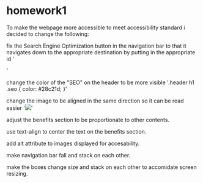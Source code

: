 # homework1
To make the webpage more accessible to meet accessibility standard i decided to change the following:

fix the Search Engine Optimization button in the navigation bar to that it navigates down to the appropriate destination by putting in the appropriate id
 '<div id="search-engine-optimization" class="search-engine-optimization">'

change the color of the "SEO" on the header to be more visible
'.header h1 .seo {
    color: #28c21d;
}'

change the image to be aligned in the same direction so it can be read easier
'<img src="./assets/images/online-reputation-management.jpg" class="float-left" />'

adjust the benefits section to be proportionate to other contents.

use text-align to center the text on the benefits section.

add alt attribute to images displayed for accesability.

make navigation bar fall and stack on each other.

make the boxes change size and stack on each other to accomidate screen resizing.